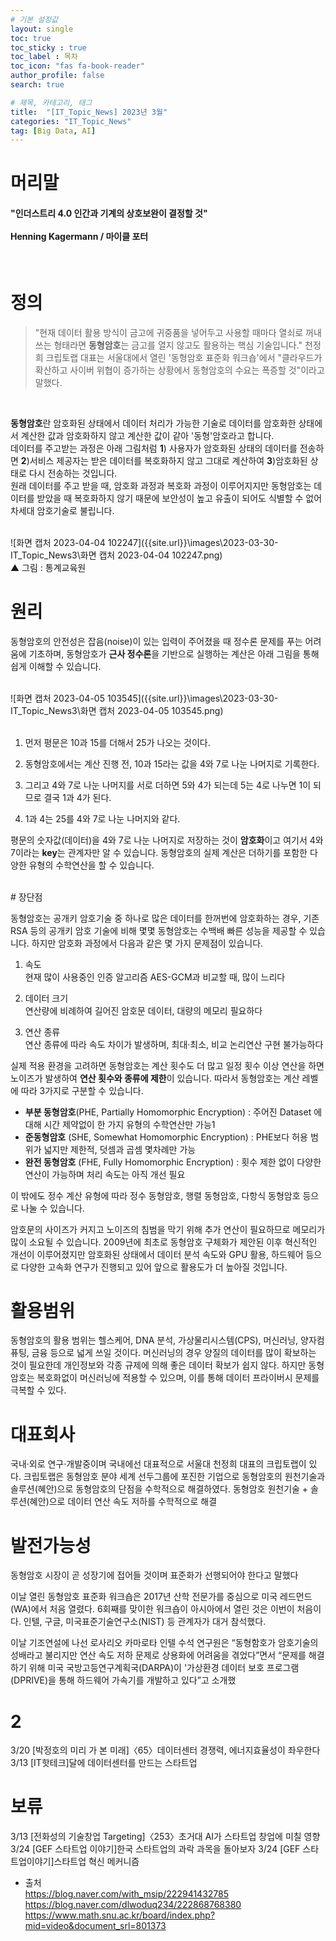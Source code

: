 ```yaml
---
# 기본 설정값
layout: single
toc: true
toc_sticky : true
toc_label : 목차
toc_icon: "fas fa-book-reader"
author_profile: false
search: true

# 제목, 카테고리, 태그
title:  "[IT_Topic_News] 2023년 3월"
categories: "IT_Topic_News"
tag: [Big Data, AI]
---
```


# 머리말
<div class="notice--info">
<h4>"인더스트리 4.0 인간과 기계의 상호보완이 결정할 것"<br/><br/>
Henning Kagermann / 마이클 포터</h4>
</div>
<br/>

 



# 정의

>"현재 데이터 활용 방식이 금고에 귀중품을 넣어두고 사용할 때마다 열쇠로 꺼내쓰는 형태라면 **동형암호**는 금고를 열지 않고도 활용하는 핵심 기술입니다." 천정희 크립토랩 대표는 서울대에서 열린 '동형암호 표준화 워크숍'에서 "클라우드가 확산하고 사이버 위협이 증가하는 상황에서 동형암호의 수요는 폭증할 것"이라고 말했다.
<br/>


**동형암호**란 암호화된 상태에서 데이터 처리가 가능한 기술로 데이터를 암호화한 상태에서 계산한 값과 암호화하지 않고 계산한 값이 같아 '동형'암호라고 합니다.<br/>
데이터를 주고받는 과정은 아래 그림처럼 **1**) 사용자가 암호화된 상태의 데이터를 전송하면 **2**)서비스 제공자는 받은 데이터를 복호화하지 않고 그대로 계산하여 **3**)암호화된 상태로 다시 전송하는 것입니다.<br/>
원래 데이터를 주고 받을 때, 암호화 과정과 복호화 과정이 이루어지지만 동형암호는 데이터를 받았을 때 복호화하지 않기 때문에 보안성이 높고 유출이 되어도 식별할 수 없어 차세대 암호기술로 불립니다.

<br/>
![화면 캡처 2023-04-04 102247]({{site.url}}\images\2023-03-30-IT_Topic_News3\화면 캡처 2023-04-04 102247.png)
<br/>▲ 그림 : 통계교육원
<br/>


# 원리
동형암호의 안전성은 잡음(noise)이 있는 입력이 주어졌을 때 정수론 문제를 푸는 어려움에 기초하며, 동형암호가 **근사 정수론**을 기반으로 실행하는 계산은 아래 그림을 통해 쉽게 이해할 수 있습니다.

<br/>
![화면 캡처 2023-04-05 103545]({{site.url}}\images\2023-03-30-IT_Topic_News3\화면 캡처 2023-04-05 103545.png)
<br/>
<br/>

1. 먼저 평문은 10과 15를 더해서 25가 나오는 것이다.

2. 동형암호에서는 계산 진행 전, 10과 15라는 값을 4와 7로 나눈 나머지로 기록한다.

3. 그리고 4와 7로 나눈 나머지를 서로 더하면 5와 4가 되는데 5는 4로 나누면 1이 되므로 결국 1과 4가 된다.

4. 1과 4는 25를 4와 7로 나눈 나머지와 같다.

평문의 숫자값(데이터)을 4와 7로 나눈 나머지로 저장하는 것이 **암호화**이고 여기서 4와 7이라는 **key**는 관계자만 알 수 있습니다.
동형암호의 실제 계산은 더하기를 포함한 다양한 유형의 수학연산을 할 수 있습니다.

<br/>
# 장단점

동형암호는 공개키 암호기술 중 하나로 많은 데이터를 한꺼번에 암호화하는 경우, 기존 RSA 등의 공개키 암호 기술에 비해 몇몇 동형암호는 수백배 빠른 성능을 제공할 수 있습니다.
하지만 암호화 과정에서 다음과 같은 몇 가지 문제점이 있습니다.

1. 속도<br/>현재 많이 사용중인 인증 알고리즘 AES-GCM과 비교할 때, 많이 느리다

2. 데이터 크기<br/>연산량에 비례하여 길어진 암호문 데이터, 대량의 메모리 필요하다

3. 연산 종류<br/>연산 종류에 따라 속도 차이가 발생하며, 최대·최소, 비교 논리연산 구현 불가능하다


실제 적용 환경을 고려하면 동형암호는 계산 횟수도 더 많고 일정 횟수 이상 연산을 하면 노이즈가 발생하여 **연산 횟수와 종류에 제한**이 있습니다.
따라서 동형암호는 계산 레벨에 따라 3가지로 구분할 수 있습니다.

- **부분 동형암호**(PHE, Partially Homomorphic Encryption) : 주어진 Dataset 에 대해 시간 제약없이 한 가지 유형의 수학연산만 가능1
- **준동형암호** (SHE, Somewhat Homomorphic Encryption) : PHE보다 허용 범위가 넓지만 제한적, 덧셈과 곱셈 몇차례만 가능
- **완전 동형암호** (FHE, Fully Homomorphic Encryption) : 횟수 제한 없이 다양한 연산이 가능하며 처리 속도는 아직 개선 필요

이 밖에도 정수 계산 유형에 따라 정수 동형암호, 행렬 동형암호, 다항식 동형암호 등으로 나눌 수 있습니다.


<!-- 동형암호는 복호화할 필요 없이 암호문(암호화된 데이터)에 대해 계산을 수행할 수 있도록 하는 암호화 기술로 향상된 개인 정보 보호 및 보안을 제공합니다. 다음은 동형암호를 사용할 수 있는 영역의 몇 가지 예입니다.

클라우드 컴퓨팅: 원격 서버에서 처리되는 동안 데이터의 프라이버시를 보장하기 위해 클라우드 컴퓨팅에서 동형 암호화를 사용할 수 있습니다. 예를 들어 회사는 클라우드 서버에 암호화된 형태로 데이터를 저장하고 해독할 필요 없이 암호화된 데이터에 대한 계산을 수행하여 데이터가 기밀로 유지되도록 할 수 있습니다.

금융 산업: 금융 산업에서 동형 암호화를 사용하여 고객 데이터, 신용 카드 정보 및 은행 거래와 같은 민감한 데이터에 대한 보안 및 기밀 계산을 수행할 수 있습니다. 예를 들어 은행은 암호화된 금융 데이터에 대한 계산을 수행하여 승인되지 않은 직원에게 데이터를 공개하지 않고 사기 행위를 탐지할 수 있습니다.

의료 산업: 의료 산업에서 동형 암호화를 사용하여 의료 데이터의 연구 및 분석을 허용하면서 환자 개인 정보를 보호할 수 있습니다. 예를 들어, 의료 연구원은 환자의 개인 정보 및 민감한 정보를 보지 않고도 환자 데이터를 분석할 수 있으므로 환자의 개인 정보를 보호할 수 있습니다.

사물 인터넷(IoT): 동형 암호화는 연결된 장치 간에 전송되는 민감한 데이터를 보호하기 위해 IoT 산업에서 사용될 수 있습니다. 예를 들어, 스마트 홈 장치에서 클라우드 서버로 전송되는 데이터의 암호화는 준동형 방식으로 수행될 수 있으므로 승인되지 않은 당사자에게 데이터를 공개하지 않고 암호화된 데이터에 대해 계산을 수행할 수 있습니다.

기계 학습: 동형암호는 기계 학습에 사용되어 모델 훈련에 사용되는 데이터를 공개하지 않고 기계 학습 모델의 안전한 비공개 계산을 가능하게 합니다. 예를 들어 회사는 훈련에 사용된 개별 데이터 포인트를 공개하지 않고 동형암호를 사용하여 여러 소스의 데이터를 분석하고 기계 학습 모델을 훈련할 수 있습니다.

전반적으로 동형암호는 다양한 산업 분야에서 큰 잠재력을 가지고 있으며 승인되지 않은 당사자에게 데이터를 공개하지 않고 암호화된 데이터에 대한 계산을 수행하면서 민감한 데이터를 보호하는 데 사용할 수 있습니다. -->






암호문의 사이즈가 커지고 노이즈의 침범을 막기 위해 추가 연산이 필요하므로 메모리가 많이 소요될 수 있습니다.
2009년에 최초로 동형암호 구체화가 제안된 이후 혁신적인 개선이 이루어졌지만 암호화된 상태에서 데이터 분석 속도와 GPU 활용, 하드웨어 등으로 다양한 고속화 연구가 진행되고 있어 앞으로 활용도가 더 높아질 것입니다.




# 활용범위
동형암호의 활용 범위는 헬스케어, DNA 분석, 가상물리시스템(CPS), 머신러닝, 양자컴퓨팅, 금융 등으로 넓게 쓰일 것이다.
머신러닝의 경우 양질의 데이터를 많이 확보하는 것이 필요한데 개인정보와 각종 규제에 의해 좋은 데이터 확보가 쉽지 않다.
하지만 동형암호는 복호화없이 머신러닝에 적용할 수 있으며, 이를 통해 데이터 프라이버시 문제를 극복할 수 있다.





# 대표회사
국내·외로 연구·개발중이며 국내에선 대표적으로 서울대 천정희 대표의 크립토랩이 있다.
크립토랩은 동형암호 분야 세계 선두그룹에 포진한 기업으로 동형암호의 원천기술과 솔루션(혜안)으로 동형암호의 단점을 수학적으로 해결하였다.
동형암호 원천기술 + 솔루션(혜안)으로 데이터 연산 속도 저하를 수학적으로 해결


# 발전가능성
동형암호 시장이 곧 성장기에 접어들 것이며 표준화가 선행되어야 한다고 말했다





이날 열린 동형암호 표준화 워크숍은 2017년 산학 전문가를 중심으로 미국 레드먼드(WA)에서 처음 열렸다. 6회째를 맞이한 워크숍이 아시아에서 열린 것은 이번이 처음이다. 인텔, 구글, 미국표준기술연구소(NIST) 등 관계자가 대거 참석했다.

이날 기조연설에 나선 로사리오 카마로타 인텔 수석 연구원은 “동형함호가 암호기술의 성배라고 불리지만 연산 속도 저하 문제로 상용화에 어려움을 겪었다”면서 “문제를 해결하기 위해 미국 국방고등연구계획국(DARPA)이 '가상환경 데이터 보호 프로그램(DPRIVE)을 통해 하드웨어 가속기를 개발하고 있다”고 소개했










# 2 
3/20 [박정호의 미리 가 본 미래]〈65〉데이터센터 경쟁력, 에너지효율성이 좌우한다
3/13 [IT핫테크]달에 데이터센터를 만드는 스타트업






# 보류
3/13 [전화성의 기술창업 Targeting]〈253〉초거대 AI가 스타트업 창업에 미칠 영향
3/24 [GEF 스타트업 이야기]한국 스타트업의 과락 과목을 돌아보자
3/24 [GEF 스타트업이야기]스타트업 혁신 메커니즘


- 출처<br/>
https://blog.naver.com/with_msip/222941432785<br/>
https://blog.naver.com/dlwoduq234/222868768380<br/>
https://www.math.snu.ac.kr/board/index.php?mid=video&document_srl=801373 <br/>
